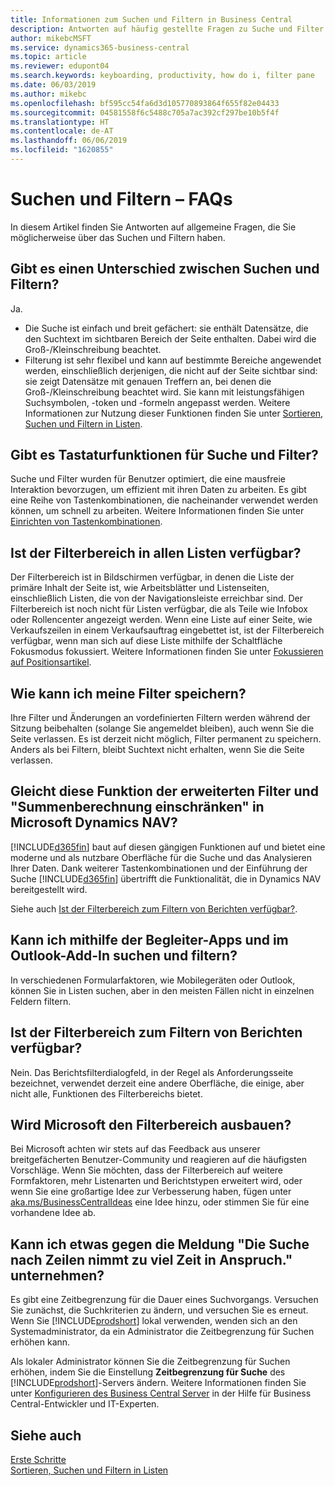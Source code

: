 ```yaml
---
title: Informationen zum Suchen und Filtern in Business Central
description: Antworten auf häufig gestellte Fragen zu Suche und Filter.
author: mikebcMSFT
ms.service: dynamics365-business-central
ms.topic: article
ms.reviewer: edupont04
ms.search.keywords: keyboarding, productivity, how do i, filter pane
ms.date: 06/03/2019
ms.author: mikebc
ms.openlocfilehash: bf595cc54fa6d3d105770893864f655f82e04433
ms.sourcegitcommit: 04581558f6c5488c705a7ac392cf297be10b5f4f
ms.translationtype: HT
ms.contentlocale: de-AT
ms.lasthandoff: 06/06/2019
ms.locfileid: "1620855"
---
```

# <a name="searching-and-filtering-faq"></a>Suchen und Filtern – FAQs
In diesem Artikel finden Sie Antworten auf allgemeine Fragen, die Sie möglicherweise über das Suchen und Filtern haben.

## <a name="is-there-a-difference-between-searching-and-filtering"></a>Gibt es einen Unterschied zwischen Suchen und Filtern?
Ja.
- Die Suche ist einfach und breit gefächert: sie enthält Datensätze, die den Suchtext im sichtbaren Bereich der Seite enthalten. Dabei wird die Groß-/Kleinschreibung beachtet.
- Filterung ist sehr flexibel und kann auf bestimmte Bereiche angewendet werden, einschließlich derjenigen, die nicht auf der Seite sichtbar sind: sie zeigt Datensätze mit genauen Treffern an, bei denen die Groß-/Kleinschreibung beachtet wird. Sie kann mit leistungsfähigen Suchsymbolen, -token und -formeln angepasst werden. Weitere Informationen zur Nutzung dieser Funktionen finden Sie unter [Sortieren, Suchen und Filtern in Listen](ui-enter-criteria-filters.md).

## <a name="is-there-a-keyboard-experience-for-search-and-filter"></a>Gibt es Tastaturfunktionen für Suche und Filter?
Suche und Filter wurden für Benutzer optimiert, die eine mausfreie Interaktion bevorzugen, um effizient mit ihren Daten zu arbeiten. Es gibt eine Reihe von Tastenkombinationen, die nacheinander verwendet werden können, um schnell zu arbeiten. Weitere Informationen finden Sie unter [Einrichten von Tastenkombinationen](keyboard-shortcuts.md#KeyboardFilter).

## <a name="is-the-filter-pane-available-on-all-lists"></a>Ist der Filterbereich in allen Listen verfügbar?
Der Filterbereich ist in Bildschirmen verfügbar, in denen die Liste der primäre Inhalt der Seite ist, wie Arbeitsblätter und Listenseiten, einschließlich Listen, die von der Navigationsleiste erreichbar sind. Der Filterbereich ist noch nicht für Listen verfügbar, die als Teile wie Infobox oder Rollencenter angezeigt werden. Wenn eine Liste auf einer Seite, wie Verkaufszeilen in einem Verkaufsauftrag eingebettet ist, ist der Filterbereich verfügbar, wenn man sich auf diese Liste mithilfe der Schaltfläche Fokusmodus fokussiert. Weitere Informationen finden Sie unter [Fokussieren auf Positionsartikel](ui-enter-data.md#Focus).

## <a name="how-can-i-save-my-filters"></a>Wie kann ich meine Filter speichern?

Ihre Filter und Änderungen an vordefinierten Filtern werden während der Sitzung beibehalten (solange Sie angemeldet bleiben), auch wenn Sie die Seite verlassen. Es ist derzeit nicht möglich, Filter permanent zu speichern. Anders als bei Filtern, bleibt Suchtext nicht erhalten, wenn Sie die Seite verlassen.

## <a name="is-this-the-same-as-advanced-filters-and-limit-totals-in-microsoft-dynamics-nav"></a>Gleicht diese Funktion der erweiterten Filter und "Summenberechnung einschränken" in Microsoft Dynamics NAV?

[!INCLUDE[d365fin](includes/d365fin_md.md)] baut auf diesen gängigen Funktionen auf und bietet eine moderne und als nutzbare Oberfläche für die Suche und das Analysieren Ihrer Daten. Dank weiterer Tastenkombinationen und der Einführung der Suche [!INCLUDE[d365fin](includes/d365fin_md.md)] übertrifft die Funktionalität, die in Dynamics NAV bereitgestellt wird.  

Siehe auch [Ist der Filterbereich zum Filtern von Berichten verfügbar?](#is-the-filter-pane-available-for-filtering-reports).  

## <a name="can-i-search-and-filter-using-the-companion-apps-and-outlook-addin"></a>Kann ich mithilfe der Begleiter-Apps und im Outlook-Add-In suchen und filtern?
In verschiedenen Formularfaktoren, wie Mobilegeräten oder Outlook, können Sie in Listen suchen, aber in den meisten Fällen nicht in einzelnen Feldern filtern.

## <a name="is-the-filter-pane-available-for-filtering-reports"></a>Ist der Filterbereich zum Filtern von Berichten verfügbar?
Nein. Das Berichtsfilterdialogfeld, in der Regel als Anforderungsseite bezeichnet, verwendet derzeit eine andere Oberfläche, die einige, aber nicht alle, Funktionen des Filterbereichs bietet.

## <a name="will-microsoft-extend-the-filter-pane-experience"></a>Wird Microsoft den Filterbereich ausbauen?
Bei Microsoft achten wir stets auf das Feedback aus unserer breitgefächerten Benutzer-Community und reagieren auf die häufigsten Vorschläge. Wenn Sie möchten, dass der Filterbereich auf weitere Formfaktoren, mehr Listenarten und Berichtstypen erweitert wird, oder wenn Sie eine großartige Idee zur Verbesserung haben, fügen unter [aka.ms/BusinessCentralIdeas](https://aka.ms/businesscentralideas) eine Idee hinzu, oder stimmen Sie für eine vorhandene Idee ab.

## <a name="can-i-do-anything-about-the-searching-for-rows-is-taking-too-long-message"></a>Kann ich etwas gegen die Meldung "Die Suche nach Zeilen nimmt zu viel Zeit in Anspruch." unternehmen?

Es gibt eine Zeitbegrenzung für die Dauer eines Suchvorgangs. Versuchen Sie zunächst, die Suchkriterien zu ändern, und versuchen Sie es erneut. Wenn Sie [!INCLUDE[prodshort](includes/prodshort.md)] lokal verwenden, wenden sich an den Systemadministrator, da ein Administrator die Zeitbegrenzung für Suchen erhöhen kann.

Als lokaler Administrator können Sie die Zeitbegrenzung für Suchen erhöhen, indem Sie die Einstellung **Zeitbegrenzung für Suche** des [!INCLUDE[prodshort](includes/prodshort.md)]-Servers ändern. Weitere Informationen finden Sie unter [Konfigurieren des Business Central Server](https://docs.microsoft.com/en-us/dynamics365/business-central/dev-itpro/administration/configure-server-instance?#Database) in der Hilfe für Business Central-Entwickler und IT-Experten.

## <a name="see-also"></a>Siehe auch

[Erste Schritte](product-get-started.md)  
[Sortieren, Suchen und Filtern in Listen](ui-enter-criteria-filters.md)  
